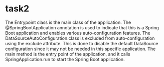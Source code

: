 # task2
The Entrypoint class is the main class of the application.
The @SpringBootApplication annotation is used to indicate that this is a Spring Boot application and enables various auto-configuration features.
The DataSourceAutoConfiguration.class is excluded from auto-configuration using the exclude attribute. This is done to disable the default DataSource configuration since it may not be needed in this specific application.
The main method is the entry point of the application, and it calls SpringApplication.run to start the Spring Boot application.
